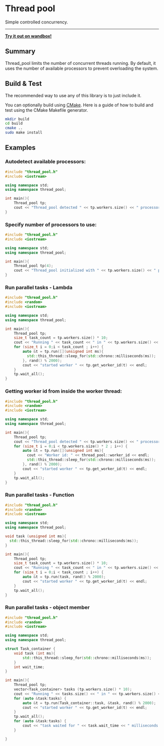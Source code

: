 # Thread pool

Simple controlled concurrency.

---

**[Try it out on wandbox!](https://wandbox.org/permlink/ufY2jT08MiblWNYN)**

## Summary

Thread_pool limits the number of concurrent threads running. By default, it uses the number of available processors to prevent overloading the system.


## Build & Test

The recommended way to use any of this library is to just include it.

You can optionally build using [CMake](https://cmake.org/). Here is a guide of how to build and test using the CMake Makefile generator.

```bash
mkdir build
cd build
cmake ..
sudo make install  
```


## Examples


### Autodetect available processors:


```c++
#include "thread_pool.h"
#include <iostream>

using namespace std;
using namespace thread_pool;

int main(){
    Thread_pool tp;
    cout << "Thread_pool detected " << tp.workers.size() << " processors " << endl;
}
```


### Specify number of processors to use:

```c++
#include "thread_pool.h"
#include <iostream>

using namespace std;
using namespace thread_pool;

int main(){
    Thread_pool tp(4);
    cout << "Thread_pool initialized with " << tp.workers.size() << " parallel workers " << endl;
}
```

### Run parallel tasks - Lambda

```c++
#include "thread_pool.h"
#include <random>
#include <iostream>

using namespace std;
using namespace thread_pool;

int main(){
    Thread_pool tp;
    size_t task_count = tp.workers.size() * 10;
    cout << "Running " << task_count << " in " << tp.workers.size() << " parallel workers " << endl;
    for (size_t i = 0;i < task_count ; i++) {
        auto &t = tp.run([](unsigned int ms){
          std::this_thread::sleep_for(std::chrono::milliseconds(ms));
        }, rand() % 2000);
        cout << "started worker " << tp.get_worker_id(t) << endl;
    }
    tp.wait_all();
}
```

### Getting worker id from inside the worker thread:

```c++
#include "thread_pool.h"
#include <random>
#include <iostream>

using namespace std;
using namespace thread_pool;

int main(){
    Thread_pool tp;
    cout << "Thread_pool detected " << tp.workers.size() << " processors " << endl;
    for (size_t i = 0;i < tp.workers.size() * 2 ; i++) {
        auto &t = tp.run([](unsigned int ms){
          cout << "Worker id: " << thread_pool::worker_id << endl;
          std::this_thread::sleep_for(std::chrono::milliseconds(ms));
        }, rand() % 2000);
        cout << "started worker " << tp.get_worker_id(t) << endl;
    }
    tp.wait_all();
}
```



### Run parallel tasks - Function

```c++
#include "thread_pool.h"
#include <random>
#include <iostream>

using namespace std;
using namespace thread_pool;

void task (unsigned int ms){
  std::this_thread::sleep_for(std::chrono::milliseconds(ms));
}

int main(){
    Thread_pool tp;
    size_t task_count = tp.workers.size() * 10;
    cout << "Running " << task_count << " in " << tp.workers.size() << " parallel workers " << endl;
    for (size_t i = 0;i < task_count ; i++) {
        auto &t = tp.run(task, rand() % 2000);
        cout << "started worker " << tp.get_worker_id(t) << endl;
    }
    tp.wait_all();
}
```


### Run parallel tasks - object member

```c++
#include "thread_pool.h"
#include <random>
#include <iostream>

using namespace std;
using namespace thread_pool;

struct Task_container {
    void task (int ms){
        std::this_thread::sleep_for(std::chrono::milliseconds(ms));
    }
    int wait_time;
}

int main(){
    Thread_pool tp;
    vector<Task_container> tasks (tp.workers.size() * 10);
    cout << "Running " << tasks.size() << " in " << tp.workers.size() << " parallel workers " << endl;
    for (auto &task:tasks) {
        auto &t = tp.run(Task_container::task, &task, rand() % 2000);
        cout << "started worker " << tp.get_worker_id(t) << endl;
    }
    tp.wait_all();
    for (auto &task:tasks) {
        cout << "task waited for " << task.wait_time << " milliseconds " << endl;
    }

}
```

